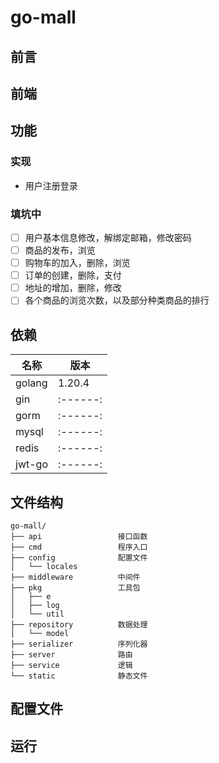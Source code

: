 # go-mall

## 前言

## 前端

## 功能
### 实现
- 用户注册登录



### 填坑中
- [ ] 用户基本信息修改，解绑定邮箱，修改密码
- [ ] 商品的发布，浏览
- [ ] 购物车的加入，删除，浏览
- [ ] 订单的创建，删除，支付
- [ ] 地址的增加，删除，修改
- [ ] 各个商品的浏览次数，以及部分种类商品的排行
 
## 依赖
| 名称      | 版本       | 
|---------|----------|  
| golang  | 1.20.4   |
| gin     | :------: | 
| gorm    | :------: | 
| mysql   | :------: | 
| redis   | :------: | 
| jwt-go  | :------: |

## 文件结构
~~~
go-mall/
├── api                 接口函数
├── cmd                 程序入口
├── config              配置文件
│   └── locales         
├── middleware          中间件
├── pkg                 工具包
│   ├── e
│   ├── log
│   └── util  
├── repository          数据处理  
│   └── model           
├── serializer          序列化器
├── server              路由
├── service             逻辑
└── static              静态文件
~~~
## 配置文件


## 运行


